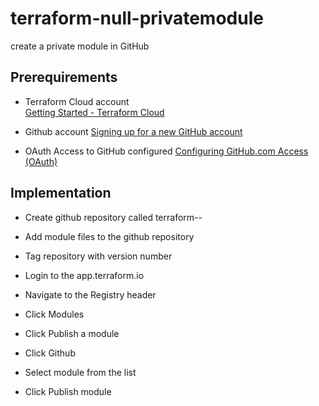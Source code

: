 # terraform-null-privatemodule
create a private module in GitHub

## Prerequirements

- Terraform Cloud account  
[Getting Started - Terraform Cloud](https://learn.hashicorp.com/tutorials/terraform/cloud-sign-up#create-an-account)

- Github account
[Signing up for a new GitHub account](https://docs.github.com/en/get-started/signing-up-for-github/signing-up-for-a-new-github-account)

- OAuth Access to GitHub configured
[Configuring GitHub.com Access (OAuth)](https://www.terraform.io/cloud-docs/vcs/github)

## Implementation

- Create github repository called terraform-<PROVIDER>-<NAME>

- Add module files to the github repository

- Tag repository with version number

- Login to the app.terraform.io

- Navigate to the Registry header

- Click Modules

- Click Publish a module

- Click Github

- Select module from the list

- Click Publish module





